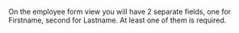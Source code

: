 On the employee form view you will have 2 separate fields, one for
Firstname, second for Lastname. At least one of them is required.
